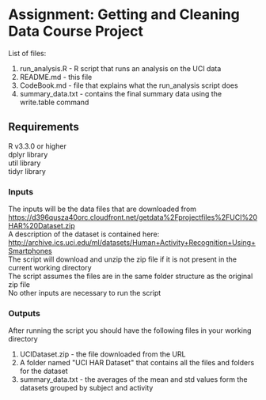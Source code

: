# Assignment: Getting and Cleaning Data Course Project #  
List of files:  
1. run_analysis.R - R script that runs an analysis on the UCI data  
2. README.md - this file  
3. CodeBook.md - file that explains what the run_analysis script does  
4. summary_data.txt - contains the final summary data using the write.table command  
  
## Requirements ##  
R v3.3.0 or higher  
dplyr library  
util library  
tidyr library  

### Inputs ###  
The inputs will be the data files that are downloaded from https://d396qusza40orc.cloudfront.net/getdata%2Fprojectfiles%2FUCI%20HAR%20Dataset.zip  
A description of the dataset is contained here: http://archive.ics.uci.edu/ml/datasets/Human+Activity+Recognition+Using+Smartphones  
The script will download and unzip the zip file if it is not present in the current working directory  
The script assumes the files are in the same folder structure as the original zip file  
No other inputs are necessary to run the script  
  
### Outputs ###  
After running the script you should have the following files in your working directory  
1. UCIDataset.zip - the file downloaded from the URL  
2. A folder named "UCI HAR Dataset" that contains all the files and folders for the dataset  
3. summary_data.txt - the averages of the mean and std values form the datasets grouped by subject and activity  


